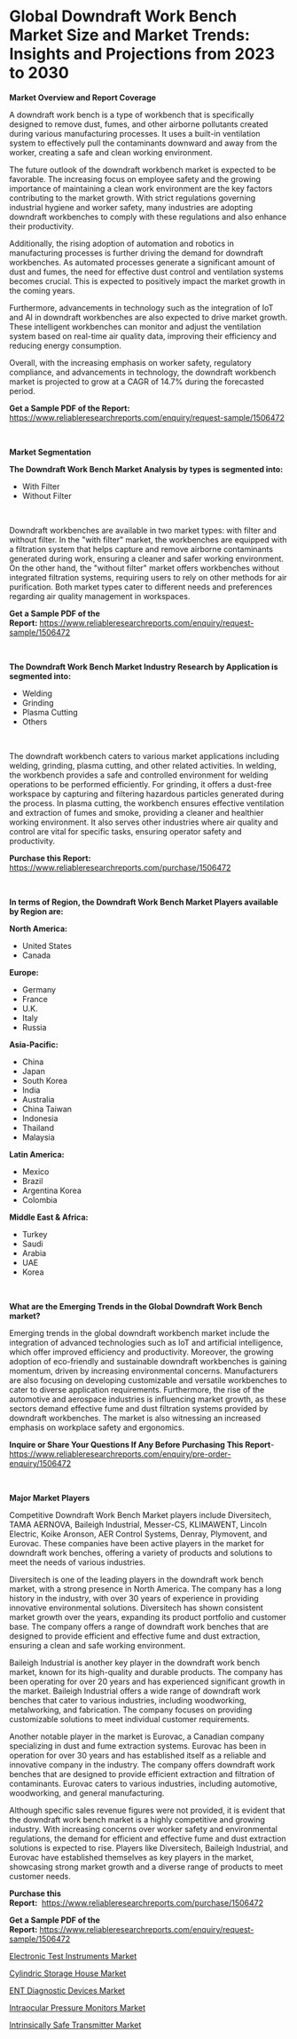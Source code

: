 <p><h1>Global Downdraft Work Bench Market Size and Market Trends: Insights and Projections from 2023 to 2030</h1></p><p><strong>Market Overview and Report Coverage</strong></p>
<p><p>A downdraft work bench is a type of workbench that is specifically designed to remove dust, fumes, and other airborne pollutants created during various manufacturing processes. It uses a built-in ventilation system to effectively pull the contaminants downward and away from the worker, creating a safe and clean working environment.</p><p>The future outlook of the downdraft workbench market is expected to be favorable. The increasing focus on employee safety and the growing importance of maintaining a clean work environment are the key factors contributing to the market growth. With strict regulations governing industrial hygiene and worker safety, many industries are adopting downdraft workbenches to comply with these regulations and also enhance their productivity.</p><p>Additionally, the rising adoption of automation and robotics in manufacturing processes is further driving the demand for downdraft workbenches. As automated processes generate a significant amount of dust and fumes, the need for effective dust control and ventilation systems becomes crucial. This is expected to positively impact the market growth in the coming years.</p><p>Furthermore, advancements in technology such as the integration of IoT and AI in downdraft workbenches are also expected to drive market growth. These intelligent workbenches can monitor and adjust the ventilation system based on real-time air quality data, improving their efficiency and reducing energy consumption.</p><p>Overall, with the increasing emphasis on worker safety, regulatory compliance, and advancements in technology, the downdraft workbench market is projected to grow at a CAGR of 14.7% during the forecasted period.</p></p>
<p><strong>Get a Sample PDF of the Report:</strong> <a href="https://www.reliableresearchreports.com/enquiry/request-sample/1506472">https://www.reliableresearchreports.com/enquiry/request-sample/1506472</a></p>
<p>&nbsp;</p>
<p><strong>Market Segmentation</strong></p>
<p><strong>The Downdraft Work Bench Market Analysis by types is segmented into:</strong></p>
<p><ul><li>With Filter</li><li>Without Filter</li></ul></p>
<p>&nbsp;</p>
<p><p>Downdraft workbenches are available in two market types: with filter and without filter. In the "with filter" market, the workbenches are equipped with a filtration system that helps capture and remove airborne contaminants generated during work, ensuring a cleaner and safer working environment. On the other hand, the "without filter" market offers workbenches without integrated filtration systems, requiring users to rely on other methods for air purification. Both market types cater to different needs and preferences regarding air quality management in workspaces.</p></p>
<p><strong>Get a Sample PDF of the Report:</strong>&nbsp;<a href="https://www.reliableresearchreports.com/enquiry/request-sample/1506472">https://www.reliableresearchreports.com/enquiry/request-sample/1506472</a></p>
<p>&nbsp;</p>
<p><strong>The Downdraft Work Bench Market Industry Research by Application is segmented into:</strong></p>
<p><ul><li>Welding</li><li>Grinding</li><li>Plasma Cutting</li><li>Others</li></ul></p>
<p>&nbsp;</p>
<p><p>The downdraft workbench caters to various market applications including welding, grinding, plasma cutting, and other related activities. In welding, the workbench provides a safe and controlled environment for welding operations to be performed efficiently. For grinding, it offers a dust-free workspace by capturing and filtering hazardous particles generated during the process. In plasma cutting, the workbench ensures effective ventilation and extraction of fumes and smoke, providing a cleaner and healthier working environment. It also serves other industries where air quality and control are vital for specific tasks, ensuring operator safety and productivity.</p></p>
<p><strong>Purchase this Report:</strong>&nbsp; <a href="https://www.reliableresearchreports.com/purchase/1506472">https://www.reliableresearchreports.com/purchase/1506472</a></p>
<p>&nbsp;</p>
<p><strong>In terms of Region, the Downdraft Work Bench Market Players available by Region are:</strong></p>
<p>
    <p> <strong> North America: </strong>
        <ul>
            <li>United States</li>
            <li>Canada</li>
        </ul>
        </p> 
    <p> <strong> Europe: </strong>
        <ul>
            <li>Germany</li>
            <li>France</li>
            <li>U.K.</li>
            <li>Italy</li>
            <li>Russia</li>
        </ul>
        </p> 
    <p> <strong> Asia-Pacific: </strong>
        <ul>
            <li>China</li>
            <li>Japan</li>
            <li>South Korea</li>
            <li>India</li>
            <li>Australia</li>
            <li>China Taiwan</li>
            <li>Indonesia</li>
            <li>Thailand</li>
            <li>Malaysia</li>
        </ul>
        </p> 
    <p> <strong> Latin America: </strong>
        <ul>
            <li>Mexico</li>
            <li>Brazil</li>
            <li>Argentina Korea</li>
            <li>Colombia</li>
        </ul>
        </p> 
    <p> <strong> Middle East & Africa: </strong>
        <ul>
            <li>Turkey</li>
            <li>Saudi</li>
            <li>Arabia</li>
            <li>UAE</li>
            <li>Korea</li>
        </ul>
    </p>
    </p>
<p>&nbsp;</p>
<p><strong>What are the Emerging Trends in the Global Downdraft Work Bench market?</strong></p>
<p><p>Emerging trends in the global downdraft workbench market include the integration of advanced technologies such as IoT and artificial intelligence, which offer improved efficiency and productivity. Moreover, the growing adoption of eco-friendly and sustainable downdraft workbenches is gaining momentum, driven by increasing environmental concerns. Manufacturers are also focusing on developing customizable and versatile workbenches to cater to diverse application requirements. Furthermore, the rise of the automotive and aerospace industries is influencing market growth, as these sectors demand effective fume and dust filtration systems provided by downdraft workbenches. The market is also witnessing an increased emphasis on workplace safety and ergonomics.</p></p>
<p><strong>Inquire or Share Your Questions If Any Before Purchasing This Report</strong>- <a href="https://www.reliableresearchreports.com/enquiry/pre-order-enquiry/1506472">https://www.reliableresearchreports.com/enquiry/pre-order-enquiry/1506472</a></p>
<p>&nbsp;</p>
<p><strong>Major Market Players</strong></p>
<p><p>Competitive Downdraft Work Bench Market players include Diversitech, TAMA AERNOVA, Baileigh Industrial, Messer-CS, KLIMAWENT, Lincoln Electric, Koike Aronson, AER Control Systems, Denray, Plymovent, and Eurovac. These companies have been active players in the market for downdraft work benches, offering a variety of products and solutions to meet the needs of various industries.</p><p>Diversitech is one of the leading players in the downdraft work bench market, with a strong presence in North America. The company has a long history in the industry, with over 30 years of experience in providing innovative environmental solutions. Diversitech has shown consistent market growth over the years, expanding its product portfolio and customer base. The company offers a range of downdraft work benches that are designed to provide efficient and effective fume and dust extraction, ensuring a clean and safe working environment. </p><p>Baileigh Industrial is another key player in the downdraft work bench market, known for its high-quality and durable products. The company has been operating for over 20 years and has experienced significant growth in the market. Baileigh Industrial offers a wide range of downdraft work benches that cater to various industries, including woodworking, metalworking, and fabrication. The company focuses on providing customizable solutions to meet individual customer requirements.</p><p>Another notable player in the market is Eurovac, a Canadian company specializing in dust and fume extraction systems. Eurovac has been in operation for over 30 years and has established itself as a reliable and innovative company in the industry. The company offers downdraft work benches that are designed to provide efficient extraction and filtration of contaminants. Eurovac caters to various industries, including automotive, woodworking, and general manufacturing.</p><p>Although specific sales revenue figures were not provided, it is evident that the downdraft work bench market is a highly competitive and growing industry. With increasing concerns over worker safety and environmental regulations, the demand for efficient and effective fume and dust extraction solutions is expected to rise. Players like Diversitech, Baileigh Industrial, and Eurovac have established themselves as key players in the market, showcasing strong market growth and a diverse range of products to meet customer needs.</p></p>
<p><strong>Purchase this Report:</strong>&nbsp;&nbsp;<a href="https://www.reliableresearchreports.com/purchase/1506472">https://www.reliableresearchreports.com/purchase/1506472</a></p>
<p></p>
<p><strong>Get a Sample PDF of the Report:</strong>&nbsp;<a href="https://www.reliableresearchreports.com/enquiry/request-sample/1506472">https://www.reliableresearchreports.com/enquiry/request-sample/1506472</a></p>
<p><p><a href="https://medium.com/@guyskiles1918/electronic-test-instruments-market-size-growth-forecast-2023-2030-da1b694b3995">Electronic Test Instruments Market</a></p><p><a href="https://www.linkedin.com/pulse/cylindric-storage-house-market-size-2023/">Cylindric Storage House Market</a></p><p><a href="https://www.linkedin.com/pulse/ent-diagnostic-devices-market-size-share-amp-trends-analysis/">ENT Diagnostic Devices Market</a></p><p><a href="https://www.linkedin.com/pulse/intraocular-pressure-monitors-market-share-amp-new-trends/">Intraocular Pressure Monitors Market</a></p><p><a href="https://medium.com/@enosstark1905/intrinsically-safe-transmitter-market-size-growth-forecast-2023-2030-b38ade1cfdff">Intrinsically Safe Transmitter Market</a></p></p>